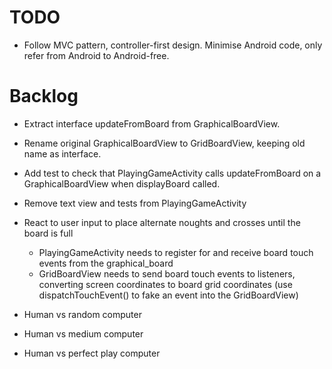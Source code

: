 TODO
====

- Follow MVC pattern, controller-first design. Minimise Android code, only refer from Android to Android-free.

Backlog
=======

- Extract interface updateFromBoard from GraphicalBoardView.
- Rename original GraphicalBoardView to GridBoardView, keeping old name as interface.
- Add test to check that PlayingGameActivity calls updateFromBoard on a GraphicalBoardView when displayBoard called.
- Remove text view and tests from PlayingGameActivity

- React to user input to place alternate noughts and crosses until the board is full
  - PlayingGameActivity needs to register for and receive board touch events from the graphical_board
  - GridBoardView needs to send board touch events to listeners, converting screen coordinates to board grid coordinates (use dispatchTouchEvent() to fake an event into the GridBoardView)

- Human vs random computer
- Human vs medium computer
- Human vs perfect play computer

